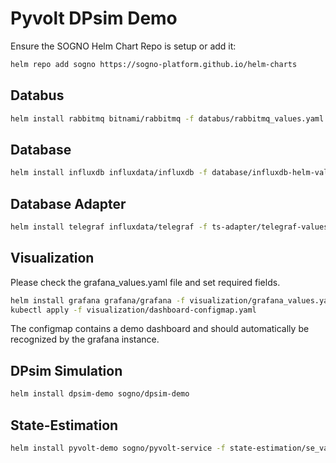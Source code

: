 # Pyvolt DPsim Demo

Ensure the SOGNO Helm Chart Repo is setup or add it:

```bash
helm repo add sogno https://sogno-platform.github.io/helm-charts
```

## Databus

```bash
helm install rabbitmq bitnami/rabbitmq -f databus/rabbitmq_values.yaml
```

## Database

```bash
helm install influxdb influxdata/influxdb -f database/influxdb-helm-values.yaml
```

## Database Adapter

```bash
helm install telegraf influxdata/telegraf -f ts-adapter/telegraf-values.yaml
```

## Visualization

Please check the grafana_values.yaml file and set required fields.

```bash
helm install grafana grafana/grafana -f visualization/grafana_values.yaml
kubectl apply -f visualization/dashboard-configmap.yaml
```
The configmap contains a demo dashboard and should automatically be recognized by the grafana instance.

## DPsim Simulation

```bash
helm install dpsim-demo sogno/dpsim-demo
```

## State-Estimation
```bash
helm install pyvolt-demo sogno/pyvolt-service -f state-estimation/se_values.yaml
```
